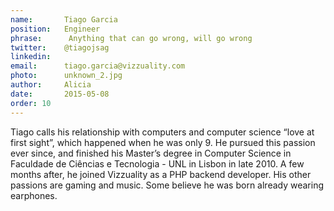 ```yaml
---
name:       Tiago Garcia
position:   Engineer
phrase:      Anything that can go wrong, will go wrong
twitter:    @tiagojsag
linkedin:   
email:      tiago.garcia@vizzuality.com
photo:      unknown_2.jpg
author:     Alicia
date:       2015-05-08
order: 10
---
```


 Tiago calls his relationship with computers and computer science “love at first sight”, which happened when he was only 9. He pursued this passion ever since, and finished his Master’s degree in Computer Science in Faculdade de Ciências e Tecnologia - UNL in Lisbon in late 2010. A few months after, he joined Vizzuality as a PHP backend developer. His other passions are gaming and music. Some believe he was born already wearing earphones.
